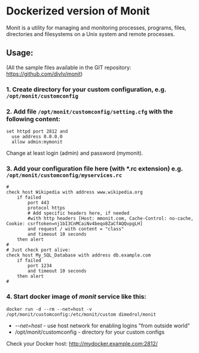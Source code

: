 # Dockerized version of Monit

Monit is a utility for managing and monitoring processes, programs, files, directories and filesystems on a Unix system and remote processes.

## Usage:

(All the sample files available in the GIT repository: https://github.com/divlv/monit)

### 1. Create directory for your custom configuration, e.g. `/opt/monit/customconfig`

### 2. Add file `/opt/monit/customconfig/setting.cfg` with the following content:
```
set httpd port 2812 and
  use address 0.0.0.0
  allow admin:mymonit
```
Change at least login (admin) and password (mymonit).


### 3. Add your configuration file here (with *.rc extension) e.g. `/opt/monit/customconfig/myservices.rc`
```
#
check host Wikipedia with address www.wikipedia.org
    if failed
        port 443
        protocol https
        # Add specific headers here, if needed
        #with http headers [Host: mmonit.com, Cache-Control: no-cache, Cookie: csrftoken=nj1bI3CnMCaiNv4beqo8ZaCfAQQvpgLH]
        and request / with content = "class"
        and timeout 10 seconds
    then alert
#
# Just check port alive:
check host My_SQL_Database with address db.example.com
    if failed
        port 1234
        and timeout 10 seconds
    then alert
#
```
### 4. Start docker image of *monit* service like this:

```
docker run -d --rm --net=host -v /opt/monit/customconfig:/etc/monit/custom dimedrol/monit
```
* *--net=host* - use host network for enabling logins "from outside world"
* /opt/monit/customconfig - directory for your custom configs

Check your Docker host: http://mydocker.example.com:2812/
